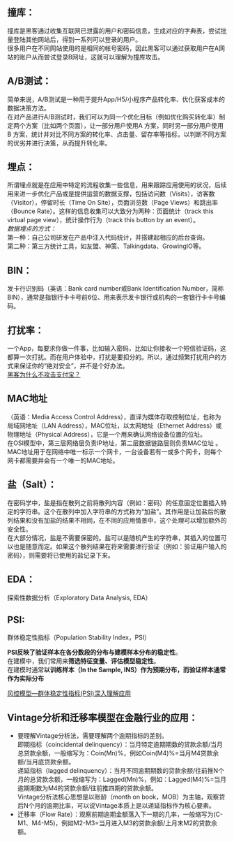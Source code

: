 ## 撞库：
撞库是黑客通过收集互联网已泄露的用户和密码信息，生成对应的字典表，尝试批量登陆其他网站后，得到一系列可以登录的用户。  
很多用户在不同网站使用的是相同的帐号密码，因此黑客可以通过获取用户在A网站的账户从而尝试登录B网址，这就可以理解为撞库攻击。

## A/B测试： 
简单来说，A/B测试是一种用于提升App/H5/小程序产品转化率、优化获客成本的数据决策方法。  
在对产品进行A/B测试时，我们可以为同一个优化目标（例如优化购买转化率）制定两个方案（比如两个页面），让一部分用户使用A 方案，同时另一部分用户使用 B 方案，统计并对比不同方案的转化率、点击量、留存率等指标，以判断不同方案的优劣并进行决策，从而提升转化率。

## 埋点：  
所谓埋点就是在应用中特定的流程收集一些信息，用来跟踪应用使用的状况，后续用来进一步优化产品或是提供运营的数据支撑，包括访问数（Visits），访客数（Visitor），停留时长（Time On Site），页面浏览数（Page Views）和跳出率（Bounce Rate）。这样的信息收集可以大致分为两种：页面统计（track this virtual page view），统计操作行为（track this button by an event）。  
*数据埋点的方式：*  
第一种：自己公司研发在产品中注入代码统计，并搭建起相应的后台查询。  
第二种：第三方统计工具，如友盟、神策、Talkingdata、GrowingIO等。  

## BIN：  
发卡行识别码（英语：Bank card number或Bank Identification Number，简称BIN），通常是指银行卡卡号前6位、用来表示发卡银行或机构的一套银行卡卡号编码。

## 打扰率：  
一个App，每要求你做一件事，比如输入密码，比如让你接收一个短信验证码，这都算一次打扰。而在用户体验中，打扰是要扣分的。所以，通过频繁打扰用户的方式来保证你的“绝对安全”，并不是个好办法。  
[黑客为什么不攻击支付宝？](https://www.chainnews.com/articles/953541193756.htm#)


## MAC地址 
（英语：Media Access Control Address），直译为媒体存取控制位址，也称为局域网地址（LAN Address），MAC位址，以太网地址（Ethernet Address）或物理地址（Physical Address），它是一个用来确认网络设备位置的位址。  
在OSI模型中，第三层网络层负责IP地址，第二层数据链路层则负责MAC位址 。MAC地址用于在网络中唯一标示一个网卡，一台设备若有一或多个网卡，则每个网卡都需要并会有一个唯一的MAC地址。

## 盐（Salt）： 
在密码学中，盐是指在散列之前将散列内容（例如：密码）的任意固定位置插入特定的字符串。这个在散列中加入字符串的方式称为“加盐”。其作用是让加盐后的散列结果和没有加盐的结果不相同，在不同的应用情景中，这个处理可以增加额外的安全性。  
在大部分情况，盐是不需要保密的。盐可以是随机产生的字符串，其插入的位置可以也是随意而定。如果这个散列结果在将来需要进行验证（例如：验证用户输入的密码），则需要将已使用的盐记录下来。  

## EDA： 
探索性数据分析（Exploratory Data Analysis, EDA）

## PSI: 
群体稳定性指标（Population Stability Index，PSI）    

**PSI反映了验证样本在各分数段的分布与建模样本分布的稳定性**。  
在建模中，我们常用来**筛选特征变量、评估模型稳定性**。    
在建模时通常**以训练样本（In the Sample, INS）作为预期分布，而验证样本通常作为实际分布**

[风控模型—群体稳定性指标(PSI)深入理解应用](https://zhuanlan.zhihu.com/p/79682292)  

## Vintage分析和迁移率模型在金融行业的应用： 
+ 要理解Vintage分析法，需要理解两个逾期指标的差别。  
即期指标（coincidental delinquency）：当月特定逾期期数的贷款余额/当月总贷款余额，一般缩写为：Coin(Mn)%，例如Coin(M4)%=当月M4贷款余额/当月底贷款余额。  
递延指标（lagged delinquency）：当月不同逾期期数的贷款余额/往前推N个月的总贷款余额，一般缩写为：Lagged(Mn)%，例如：Lagged(M4)%=当月逾期期数为M4的贷款余额/往前推四期的贷款余额。  
Vintage分析法核心思想是以账龄（month on book，MOB）为主轴，观察贷后N个月的逾期比率，可以说Vintage本质上是以递延指标作为核心要素。
+ 迁移率（Flow Rate）：观察前期逾期金额落入下一期的几率，一般缩写为(C-M1、M4-M5)，例如M2-M3=当月进入M3的贷款余额/上月末M2的贷款余额。




